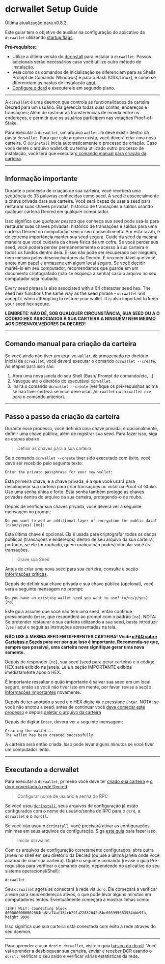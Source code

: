 # **dcrwallet Setup Guide**

Última atualização para v0.8.2.

Este guiar tem o objetivo de auxiliar na configuração do aplicativo da `dcrwallet` utilizando [startup flags](/getting-started/startup-basics.md#startup-command-flags). 

**Pré-requisitos:**

- Utilize a última versão do [dcrinstall](/getting-started/install-guide.md#dcrinstall) para instalar a `dcrwallet`. Passos adicionais serão necessários caso você utilize outro método de instalação.
- Veja como os comandos de inicialização se diferenciam para as Shells: Prompt de Comando (Windows) e para o Bash (OSX/Linux), e como se diferenciam as pastas de instalação [aqui](/getting-started/cli-differences.md).
- [Configure o dcrd](/getting-started/user-guides/dcrd-setup.md) e execute ele em segundo plano.

---

A `dcrwallet` é uma daemon que controla as funcionalidades da carteira Decred para um usuário. Ela gerencia todas suas contas, endereços e transações; Além de rastrear as transferências de moeda entre os endereços, e permitir que os usuários participem nas votações Proof-of-Stake.

Para executar a `dcrwallet`, um arquivo `wallet.db` deve existir dentro da pasta `dcrwallet`. Para que este arquivo exista, você deverá criar uma nova carteira. O `dcrinstall` inicia automaticamente o processo de criação. Caso você delete o arquivo wallet.db ou tenha utilizado outro processo de instalação, você terá que executar[o comando manual para criação da carteira](#manual-wallet-creation-command).

---

## **Informação importante**

Durante o processo de criação de sua carteira, você receberá uma seqüência de 33 palavras conhecidas como seed. A seed é essencialmente a chave privada para sua carteira. Você será capaz de usar a seed para restaurar suas chaves privadas, histórico de transações e saldos usando qualquer carteira Decred em qualquer computador.

Isso significa que *qualquer pessoa* que conheça sua seed pode usá-la para restaurar suas chaves privadas, histórico de transações e saldos para uma carteira Decred no computador, sem o seu consentimento. Por esta razão, é de extrema importância manter sua seed segura. Cuide da seed da mesma maneira que você cuidaria da chave física de um cofre. Se você perder sua seed, você poderá perder permanentemente o acesso à sua carteira e todos os fundos dentro dela. E isso não pode ser recuperado por ninguém, nem mesmo pelos desenvolvedores da Decred. É recomendável que você anote num papel e armazene em algum local seguro. Se você decidir mantê-lo em seu computador, recomendamos que guarde em um documento criptografado (não se esqueça a senha) caso o arquivo no seu computador seja roubado.

Every seed phrase is also associated with a 64 character seed hex. The seed hex functions the same way as the seed phrase - `dcrwallet` will accept it when attempting to restore your wallet. It is also important to keep your seed hex secure.

**LEMBRETE: NÃO DÊ, SOB QUALQUER CIRCUNSTÂNCIA, SUA SEED OU A O CÓDIGO HEX ASSOCIADOS À SUA CARTEIRA A NINGUÉM! NEM MESMO AOS DESENVOLVEDORES DA DECRED!**

---

## **Comando manual para criação da carteira**

Se você ainda não tiver um arquivo `wallet.db` armazenado no diretório inicial da `dcrwallet`, você deverá executar o comando `dcrwallet --create`. As etapas para isso são:

1. Abra uma nova janela do seu Shell (Bash/ Prompt de comando/etc, ..).
2. Navegue até o diretório do executável `dcrwallet`.
3. Insira o comando `dcrwallet --create` (verifique os pré-requisitos acima se não tiver certeza se você deve usar`./dcrwallet` ou `dcrwallet.exe` para o comando anterior). 

---

## **Passo a passo da criação da carteira**

Durante esse processo, você definirá uma chave privada, e opcionalmente, definir uma chave pública, além de registrar sua seed. Para fazer isso, siga as etapas abaixo:

> Definir as chaves para a sua carteira

Se o comando `dcrwallet --create` tiver sido executado com êxito, você deve ser recebido pelo seguinte texto:

```no-highlight
Enter the private passphrase for your new wallet:
```

Esta primeira chave, e a chave privada, é a que você usará para desbloquear sua carteira para criar transações ou votar na Proof-of-Stake. Use uma senha única e forte. Esta senha também protege as chaves privadas dentro do arquivo da sua carteira, protegendo-o de roubo.

Depois de verificar sua chaves privada, você deverá ver a seguinte mensagem no prompt:

```no-highlight
Do you want to add an additional layer of encryption for public data? (n/no/y/yes) [no]:
```

Esta última chave é opcional. Ela é usada para criptografar todos os dados públicos (transações e endereços) dentro de seu arquivo da sua carteira, portanto, se ele for roubado, quem roubou não poderá vincular você às transações.

> Grave sua Seed

Antes de criar uma nova seed para sua carteira, consulte a seção [Informações críticas](/getting-started/user-guides/dcrwallet-setup.md#critical-information).

Depois de definir sua chave privada e sua chave pública (opcional), você verá a seguinte mensagem no prompt:

```no-highlight
Do you have an existing wallet seed you want to use? (n/no/y/yes) [no]:
```

Este guia assume que você não tem uma seed, então continue pressionando `Enter`, que responderá ao prompt com o padrão `[no]`. NOTA: Se pretender restaurar a sua carteira utilizando a sua seed, basta introduzir `[yes]` aqui e seguir as instruções apresentadas na tela.

<i class="fa fa-exclamation-triangle"></i> **NÃO USE A MESMA SEED EM DIFERENTES CARTEIRA! Visite [o FAQ sobre Carteiras e Seeds](/faq/wallets-and-seeds.md#3-can-i-run-multiple-wallets) para ver por que isso é importante. Recomenda-se que, sempre que possível, uma carteira nova signifique gerar uma nova semente.**

Depois de responder `[no]`, sua seed (seed para gerar carteira) e o código HEX será exibido na janela. Leia a seção IMPORTANTE exibida imediatamente após o HEX.

É importante ressaltar o quão importante é salvar sua seed em um local seguro, então se você não tiver isto em mente, por favor, revise a seção [Informações importantes](/getting-started/user-guides/dcrwallet-setup.md#critical-information) novamente.

Depois de ter anotado a seed e o HEX digite `OK` e pressione `Enter`. NOTA: se você não anotou a seed, antes de continuar você [deve começar este processo](/getting-started/user-guides/dcrwallet-setup.md#create-a-new-wallet) e depois [deletar o arquivo da carteira](/advanced/deleting-your-wallet.md)

Depois de digitar `Enter`, deverá ver a seguinte mensagem:

```no-highlight
Creating the wallet...
The wallet has been created successfully.
```

A carteira será então criada. Isso pode levar alguns minutos se você tiver um computador lento.

---

## **Executando a dcrwallet**

Para executar a `dcrwallet`, primeiro você deve ter [criado sua carteira](#wallet-creation-walkthrough) e
[o dcrd conectado à rede Decred](/getting-started/user-guides/dcrd-setup.md#connect-to-the-decred-network).

> Configurar nome de usuário e senha do RPC

Se você usou [`dcrinstall`](/getting-started/install-guide.md#dcrinstall), seus arquivos de configuração já estão configurados com o nome de usuário/senha do RPC para o `dcrd`, a `dcrwallet` e o `dcrctl`.

Se você não usou o `dcrinstall`, você precisará ativar as configurações mínimas em seus arquivos de configuração. Siga [este guia](/getting-started/startup-basics.md#minimum-configuration) para fazer isso.

> Iniciar dcrwallet

Com os arquivos de configuração corretamente configurados, abra outra janela no shell em seu diretório da Decred (ou use a última janela onde você acabou de criar sua carteira). Digite o seguinte comando (revise o guia Pré-requisitos para verificar o comando exato, dependendo do aplicativo do seu sistema operacional/Shell):

```no-highlight
dcrwallet
```

Seu `dcrwallet` agora se conectará à rede via `dcrd`. Ele começará a verificar a rede para seus endereços ativos, o que pode levar alguns minutos em computadores lentos. Eventualmente começará a mostrar linhas como:

```no-highlight
[INF] WLLT: Connecting block 0000000000002004ea8fa74af334cb291a22832642b5be603995683534bbb97b, height 9990
```

Isso significa que sua carteira está conectada com êxito à rede através do seu daemon.

---

Para aprender a usar `dcrd` e` dcrwallet`, visite o guia [básico do dcrctl](/getting-started/user-guides/dcrctl-basics.md). Você vai aprender a desbloquear sua carteira, enviar e receber DCR usando o `dcrctl`, verificar o seu saldo e verificar várias estatísticas da rede.

